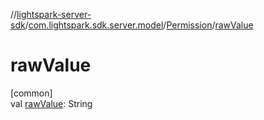 //[lightspark-server-sdk](../../../index.md)/[com.lightspark.sdk.server.model](../index.md)/[Permission](index.md)/[rawValue](raw-value.md)

# rawValue

[common]\
val [rawValue](raw-value.md): String
